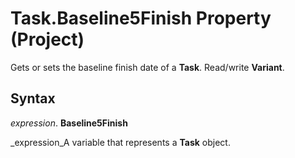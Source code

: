 
# Task.Baseline5Finish Property (Project)

Gets or sets the baseline finish date of a  **Task**. Read/write  **Variant**.


## Syntax

 _expression_. **Baseline5Finish**

 _expression_A variable that represents a  **Task** object.

